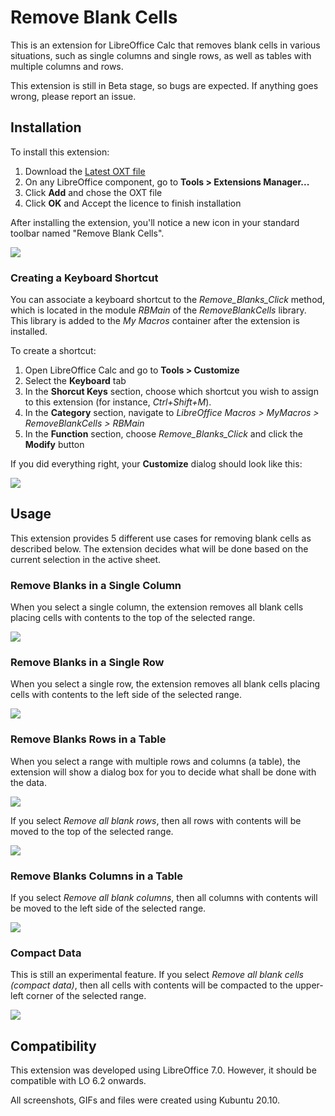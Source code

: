 # Remove Blank Cells

This is an extension for LibreOffice Calc that removes blank cells in various situations, such as single columns and single rows, as well as tables with multiple columns and rows.

This extension is still in Beta stage, so bugs are expected. If anything goes wrong, please report an issue.

## Installation

To install this extension:

1) Download the [Latest OXT file](Releases/RBCells_0-9.oxt)
2) On any LibreOffice component, go to **Tools > Extensions Manager...**
3) Click **Add** and chose the OXT file
4) Click **OK** and Accept the licence to finish installation

After installing the extension, you'll notice a new icon in your standard toolbar named "Remove Blank Cells".

![](Icons/Toolbar_with_icon.png)

### Creating a Keyboard Shortcut

You can associate a keyboard shortcut to the *Remove_Blanks_Click* method, which is located in the module *RBMain* of the *RemoveBlankCells* library. This library is added to the *My Macros* container after the extension is installed.

To create a shortcut:

1) Open LibreOffice Calc and go to **Tools > Customize**
2) Select the **Keyboard** tab
3) In the **Shorcut Keys** section, choose which shortcut you wish to assign to this extension (for instance, *Ctrl+Shift+M*).
4) In the **Category** section, navigate to *LibreOffice Macros > MyMacros > RemoveBlankCells > RBMain*
5) In the **Function** section, choose *Remove_Blanks_Click* and click the **Modify** button

If you did everything right, your **Customize** dialog should look like this:

![](Icons/Customize_keyboard.png)

## Usage

This extension provides 5 different use cases for removing blank cells as described below. The extension decides what will be done based on the current selection in the active sheet.

### Remove Blanks in a Single Column

When you select a single column, the extension removes all blank cells placing cells with contents to the top of the selected range.

![](GIFs/Single_Column.gif)

### Remove Blanks in a Single Row

When you select a single row, the extension removes all blank cells placing cells with contents to the left side of the selected range.

![](GIFs/Single_Row.gif)

### Remove Blanks Rows in a Table

When you select a range with multiple rows and columns (a table), the extension will show a dialog box for you to decide what shall be done with the data.

![](Icons/Action_Dialog.png)

If you select *Remove all blank rows*, then all rows with contents will be moved to the top of the selected range.

![](GIFs/RB_Rows.gif)

### Remove Blanks Columns in a Table

If you select *Remove all blank columns*, then all columns with contents will be moved to the left side of the selected range.

![](GIFs/RB_Columns.gif)

### Compact Data

This is still an experimental feature. If you select *Remove all blank cells (compact data)*, then all cells with contents will be compacted to the upper-left corner of the selected range.

![](GIFs/RB_Compact.gif)

## Compatibility

This extension was developed using LibreOffice 7.0. However, it should be compatible with LO 6.2 onwards.

All screenshots, GIFs and files were created using Kubuntu 20.10.
